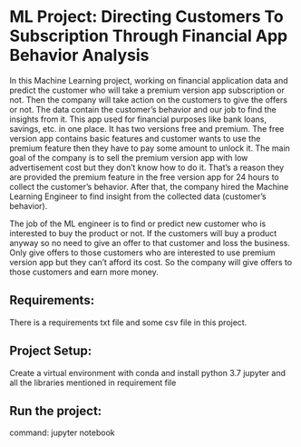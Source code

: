 # ML Project: Directing Customers To Subscription Through Financial App Behavior Analysis

In this Machine Learning project, working on financial application data and predict the customer who will take a premium version app subscription or not. Then the company will take action on the customers to give the offers or not. The data contain the customer’s behavior and our job to find the insights from it.
This app used for financial purposes like bank loans, savings, etc. in one place. It has two versions free and premium. The free version app contains basic features and customer wants to use the premium feature then they have to pay some amount to unlock it.
The main goal of the company is to sell the premium version app with low advertisement cost but they don’t know how to do it. That’s a reason they are provided the premium feature in the free version app for 24 hours to collect the customer’s behavior. After that, the company hired the Machine Learning Engineer to find insight from the collected data (customer’s behavior).

The job of the ML engineer is to find or predict new customer who is interested to buy the product or not. If the customers will buy a product anyway so no need to give an offer to that customer and loss the business. Only give offers to those customers who are interested to use premium version app but they can’t afford its cost. So the company will give offers to those customers and earn more money.

## Requirements:
There is a requirements txt file and some csv file in this project.

## Project Setup:
Create a virtual environment with conda and install python 3.7 jupyter and all the libraries mentioned in requirement file

## Run the project: 
command: jupyter notebook 
